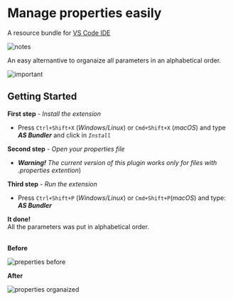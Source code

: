 # Manage properties easily

A resource bundle for [VS Code IDE](https://code.visualstudio.com/)<br>

![notes](https://github.com/amauri-silva/vscode-extension/blob/dev/properties-bundle/vsc-extension/jas-plus-editor/images/notes.png?raw=true)


An easy alternantive to organaize all parameters in an alphabetical order.

![important ](https://github.com/amauri-silva/vscode-extension/blob/dev/properties-bundle/vsc-extension/jas-plus-editor/images/important.png?raw=true)



## Getting Started
**First step** - _Install the extension_

* Press `Ctrl+Shift+X` (_Windows/Linux_) or `Cmd+Shift+X` (_macOS_) and type **_AS Bundler_** and click in _`Install`_

**Second step** - _Open your properties file_ <br>
* **_Warning!_** _The current version of this plugin works only for files with .properties extention_)

**Third step** - _Run the extension_

* Press `Ctrl+Shift+P` (_Windows/Linux_) or `Cmd+Shift+P`(_macOS_) and type: **_AS Bundler_**

**It done!**<br>
All the parameters was put in alphabetical order.<br><br>

**Before**

![preperties before](https://github.com/amauri-silva/vscode-extension/blob/dev/properties-bundle/vsc-extension/jas-plus-editor/images/before.png?raw=true)

**After**

![properties organaized](https://github.com/amauri-silva/vscode-extension/blob/dev/properties-bundle/vsc-extension/jas-plus-editor/images/after_properties.png?raw=true)






